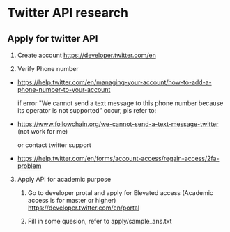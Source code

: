 # Twitter API research
## Apply for twitter API

1. Create account
https://developer.twitter.com/en

2. Verify Phone number
 - https://help.twitter.com/en/managing-your-account/how-to-add-a-phone-number-to-your-account

      if error "We cannot send a text message to this phone number because its operator is not supported” occur, pls refer to:
 - https://www.followchain.org/we-cannot-send-a-text-message-twitter (not work for me)
 
      or contact twitter support 
 - https://help.twitter.com/en/forms/account-access/regain-access/2fa-problem

3. Apply API for academic purpose

    1. Go to developer protal and apply for Elevated access (Academic access is for master or higher)
        https://developer.twitter.com/en/portal

    2. Fill in some quesion, refer to apply/sample_ans.txt


